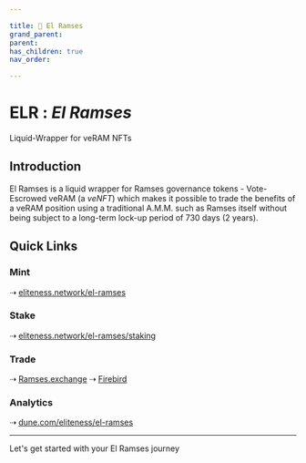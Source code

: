 ```yaml
---

title: 👑 El Ramses
grand_parent:
parent:
has_children: true
nav_order:

---
```


# **ELR :  *El Ramses***
Liquid-Wrapper for veRAM NFTs

## Introduction
El Ramses is a liquid wrapper for Ramses governance tokens - Vote-Escrowed veRAM (a *veNFT*) which makes it possible to trade the benefits of a veRAM position using a traditional A.M.M. such as Ramses itself without being subject to a long-term lock-up period of 730 days (2 years).

## Quick Links

### Mint
⇢ [eliteness.network/el-ramses](https://eliteness.network/el-ramses)

### Stake
⇢ [eliteness.network/el-ramses/staking](https://eliteness.network/el-ramsesstaking)

### Trade
⇢ [Ramses.exchange](https://ramses.exchange/swap)
⇢ [Firebird](https://app.firebird.finance/swap)

### Analytics
⇢ [dune.com/eliteness/el-ramses](https://dune.com/eliteness/el-ramses)

----

Let's get started with your El Ramses journey